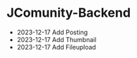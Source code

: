 ﻿# JComunity-Backend

- 2023-12-17 Add Posting
- 2023-12-17 Add Thumbnail
- 2023-12-17 Add Fileupload
